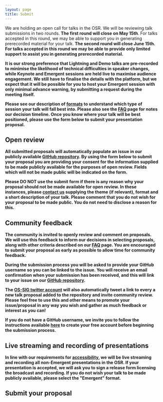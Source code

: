 ```yaml
---
layout: page
title: Submit
---
```


<div align="left">
<p>

We are holding an open call for talks in the OSR. We will be reviewing talk submissions in two rounds.<b> The first round will close on May 15th</b>. For talks accepted in this round, we may be able to support you in generating prerecorded material for your talk.<b> The second round will close June 15th<b>. For talks accepted in this round we may be able to provide only limited support to assist you in generating prerecorded material.</p>

<p><b>It is our strong preference that Lightning and Demo talks are pre-recorded to minimise the likelihood of technical difficulties in speaker changes, while Keynote and Emergent sessions are held live to maximise audience engagement</b>. We still have to finalise the details with the platform, but we expect that it will be possible for you to host your Emergent session with only minimal advance warning, by submitting a request during the meeting itself.</p>

<p>Please see our description of <a href="https://ohbm.github.io/osr2020/formats/">formats</a> to understand which type of session your talk will fall best into. Please also see the <a href="https://ohbm.github.io/osr2020/faq/">FAQ</a> page for notes our decision timeline. Once you know where your talk will be best positioned, please use the form below to submit your presentation proposal.</p>

<h2>Open review</h2>

<p><b>All submitted proposals will automatically populate an issue in our publicly available <a href="https://github.com/ohbm/osr2020">GitHub repository</a>.
By using the form below to submit your proposal you are providing your consent for the information supplied to be made publicly available for the purposes of open review.
Fields which will not be made public will be indicated on the form.</b></p>

<p>Please <b>DO NOT</b> use the submit form if there is any reason why your proposal should not be made available for open review.
In these instances, please <a href="https://ohbm.github.io/osr2020/contact/">contact us</a> supplying the theme (if relevant),
format and a short description of your talk.
Please comment that you do not wish for your proposal to be made public.
You do not need to disclose a reason for this.</p>

<h2>Community feedback</h2>

<p>The community is invited to openly review and comment on proposals.
We will use this feedback to inform our decisions in selecting proposals,
along with other criteria described on our <a href="https://ohbm.github.io/osr2020/faq/">FAQ</a> page.
You are encouraged to submit your proposal as early as possible to allow time for community feedback.</p>

<p>During the submission process you will be asked to provide your GitHub username so you can be linked to the issue.
You will receive an email confirmation when your submission has been received,
and this will link to your issue on our <a href="https://github.com/ohbm/osr2020">GitHub repository</a>.

The <a href="https://twitter.com/OhbmOpen">OS-SIG twitter account</a> will also automatically tweet a link to every a new talk proposal added to the repository and invite community review. Please feel free to use this and other means to promote your issue/proposal in any way you wish and gather as much feedback or interest as you can!</p>

<p><b>If you do not have a GitHub username, we invite you to follow the instructions available <a href="https://github.com/join">here</a> to create your free account before beginning the submission process.</b></p>

<h2>Live streaming and recording of presentations</h2>

<p>In line with our requirements for <a href="https://ohbm.github.io/osr2020/access/">accessibility</a>, we will be live streaming and recording all non-Emergent presentations in the OSR. If your presentation is accepted, we will ask you to sign a release form licensing the broadcast and recording. If you do not wish your talk to be made publicly available, please select the "Emergent" format.</p>

<h2>Submit your proposal</h2>

</div>

<div style="--aspect-ratio: 3/4;">
  <iframe
    id="tripetto1"
    width="720"
    height="600"
    frameborder="0"
    marginheight="0"
    marginwidth="0"
  >
  </iframe>
</div>

<script>
var tripettoElement = document.getElementById("tripetto1");
var tripettoDoc = tripettoElement.contentWindow || tripettoElement.contentDocument.document || tripettoElement.contentDocument;
tripettoDoc.document.open();
tripettoDoc.document.write(decodeURI("%3Cbody%3E%3Cscript%20src=%22https://unpkg.com/tripetto-collector%22%3E%3C/script%3E%0A%3Cscript%20src=%22https://unpkg.com/tripetto-collector-rolling%22%3E%3C/script%3E%0A%3Cscript%20src=%22https://unpkg.com/tripetto-services%22%3E%3C/script%3E%0A%3Cscript%3E%0ATripettoServices.init(%7B%20token:%20%22eyJhbGciOiJIUzI1NiIsInR5cCI6IkpXVCJ9.eyJ1c2VyIjoiMVhoNkFIMmVBU2JuV2JqeGE5dk1pT04yMnpxYnE3cjh3TnhuNlZlb01aVT0iLCJkZWZpbml0aW9uIjoiZ283UCtaaVc1QVVKWE8zRDNuRjlpbEg0RlNaZFhmK3IyMzRTM3JRUTZuUT0iLCJ0eXBlIjoiY29sbGVjdCJ9.UN6b6JZc4-W80oznWvYijXwm9HPMGhd2NSY8xVqYhVo%22%20%7D);%0A%0ATripettoCollectorRolling.run(%7B%0A%20%20%20%20element:%20document.body,%0A%20%20%20%20definition:%20TripettoServices.definition,%0A%20%20%20%20style:%20TripettoServices.style,%0A%20%20%20%20onFinish:%20TripettoServices.onFinish,%0A%20%20%20%20onAttachment:%20TripettoServices.onAttachment%0A%7D);%0A%3C/script%3E%3C/body%3E"));
tripettoDoc.document.close();
</script>
